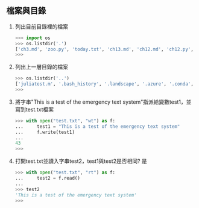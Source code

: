 ## 檔案與目錄
1. 列出目前目錄裡的檔案
    ```python
    >>> import os
    >>> os.listdir('.')
    ['ch3.md', 'zoo.py', 'today.txt', 'ch13.md', 'ch12.md', 'ch12.py', 'README.md', 'ch14.md', 'ch2.md', 'ch11.md', 'ch10.md', 'ch5.md', 'ch9.md', '.gitignore', 'ch6.md', '.git', 'ch1.md', 'ch8.md', 'ch7.md', 'ch4.md', '__pycache__']
    >>>
    ```

2. 列出上一層目錄的檔案
    ```python
    >>> os.listdir('..')
    ['juliatest.m', '.bash_history', '.landscape', '.azure', '.conda', 'miniconda3', '.motd_shown', '.docker', '.aws', 'Miniconda3-py39_22.11.1-1-Linux-x86_64.sh', '.bashrc', '.gitconfig', '.profile', '.bash_logout', '.bash_profile', '.dotnet', '.octave_hist', 'cowell_db', '.dbus', '.config', '.jupyter', '.ipython', 'intro_python_practice', '.vscode-server-server', '.local', 'julia.m', '.sudo_as_admin_successful', 'Airflow', 'trafficAccident', '.wget-hsts', '.vscode-server', '.cache', '0903.ipython', '.python_history', '.ssh']
    >>>
    ```

3. 將字串"This is a test of the emergency text system"指派給變數test1，並寫到test.txt檔案
    ```python
    >>> with open("test.txt", "wt") as f:
    ...     test1 = "This is a test of the emergency text system"
    ...     f.write(test1)
    ... 
    43
    >>>
    ```

4. 打開test.txt並讀入字串test2，test1與test2是否相同? 是
    ```python
    >>> with open("test.txt", "rt") as f:
    ...     test2 = f.read()
    ... 
    >>> test2
    'This is a test of the emergency text system'
    >>>
    ```